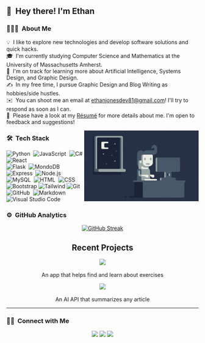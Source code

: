 
## 👋 &nbsp;Hey there! I'm Ethan

### 👨🏻‍💻 &nbsp;About Me

💡 &nbsp;I like to explore new technologies and develop software solutions and quick hacks.\
🎓 &nbsp;I'm currently studying Computer Science and Mathematics at the University of Massachusetts Amherst.\
🌱 &nbsp;I'm on track for learning more about Artificial Intelligence, Systems Design, and Graphic Design.\
✍️ &nbsp;In my free time, I pursue Graphic Design and Blog Writing as hobbies/side hustles.\
✉️ &nbsp;You can shoot me an email at ethanjonesdev81@gmail.com! I'll try to respond as soon as I can.\
📄 &nbsp;Please have a look at my [Résumé](https://www.adityavsingh.com/resume.html) for more details about me. I'm open to feedback and suggestions!

<img alt="Night Coding" src="https://raw.githubusercontent.com/AVS1508/AVS1508/master/assets/Night-Coding.gif" align="right"/>

### 🛠 &nbsp;Tech Stack

![Python](https://img.shields.io/badge/-Python-333333?style=flat&logo=python)&nbsp;
![JavaScript](https://img.shields.io/badge/-JavaScript-333333?style=flat&logo=javascript)&nbsp;
![C#](https://img.shields.io/badge/-C%23-333333?style=flat&logo=c%23&logoColor=00599C)&nbsp;
![React](https://img.shields.io/badge/-React-333333?style=flat&logo=react)&nbsp;\
![Flask](https://img.shields.io/badge/-Flask-333333?style=flat&logo=flask)&nbsp;
![MondoDB](https://img.shields.io/badge/-MongoDB-333333?style=flat&logo=mongodb)&nbsp;
![Express](https://img.shields.io/badge/-Express-333333?style=flat&logo=express)&nbsp;
![Node.js](https://img.shields.io/badge/-Node.js-333333?style=flat&logo=node.js)&nbsp;\
![MySQL](https://img.shields.io/badge/-MySQL-333333?style=flat&logo=mysql)&nbsp;
![HTML](https://img.shields.io/badge/-HTML-333333?style=flat&logo=HTML5)&nbsp;
![CSS](https://img.shields.io/badge/-CSS-333333?style=flat&logo=CSS3&logoColor=1572B6)&nbsp;\
![Bootstrap](https://img.shields.io/badge/-Bootstrap-333333?style=flat&logo=bootstrap&logoColor=563D7C)
![Tailwind](https://img.shields.io/badge/-Tailwind-333333?style=flat&logo=tailwindcss&logoColor=563D7C)
![Git](https://img.shields.io/badge/-Git-333333?style=flat&logo=git)&nbsp;\
![GitHub](https://img.shields.io/badge/-GitHub-333333?style=flat&logo=github)&nbsp;
![Markdown](https://img.shields.io/badge/-Markdown-333333?style=flat&logo=markdown)
![Visual Studio Code](https://img.shields.io/badge/-Visual%20Studio%20Code-333333?style=flat&logo=visual-studio-code&logoColor=007ACC)&nbsp;


### ⚙️ &nbsp;GitHub Analytics

<p align="center">
<a href="https://git.io/streak-stats"><img src="https://streak-stats.demolab.com?user=ethanjnz&theme=dark" alt="GitHub Streak" /></a>
</p>

<h2 align="center">Recent Projects</h2>

<div align="center">
<a href="https://github.com/ethanjnz/Exercise_Finder">
  <img width="800" src="https://github.com/ethanjnz/Exercise_Finder/blob/main/gym_exercises_photos/Exercise_Banner.png"/>
</a>
  <p>An app that helps find and learn about exercises</p>
</div>


<div align="center">
<a href="https://github.com/ethanjnz/sumz_summarizer">
  <img width="800" src="https://github.com/ethanjnz/sumz_summarizer/blob/main/photos/API_Summarizer.png"/>
</a>
  <p>An AI API that summarizes any article</p>
</div>

***
  

### 🤝🏻 &nbsp;Connect with Me

<p align="center">
<a href="https://linkedin.com/in/ethan-jones-726679290"><img src="https://img.shields.io/badge/-Ethan%20Jones-0077B5?style=flat-square&logo=Linkedin&logoColor=white"/></a>
<a href="mailto:ethanjonesdev81@gmail.com"><img src="https://img.shields.io/badge/-ethanjonesdev81@gmail.com-D14836?style=flat-square&logo=Gmail&logoColor=white"/></a>
<a href="https://instagram.com/ethan.jnz"><img src="https://img.shields.io/badge/-@ethan.jnz-E4405F?style=flat-square&logo=Instagram&logoColor=white"/></a>
</p>
